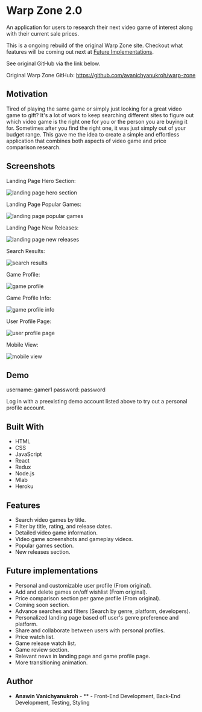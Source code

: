 # Warp Zone 2.0

An application for users to research their next video game of interest along with their current sale prices.  

This is a ongoing rebuild of the original Warp Zone site. Checkout what features will be coming out next at [Future Implementations](#future-implementations).  

See original GitHub via the link below.  

Original Warp Zone GitHub: <https://github.com/avanichyanukroh/warp-zone>

## Motivation

Tired of playing the same game or simply just looking for a great video game to gift? It's a lot of work to keep searching different sites to figure out which video game is the right one for you or the person you are buying it for. Sometimes after you find the right one, it was just simply out of your budget range. This gave me the idea to create a simple and effortless application that combines both aspects of video game and price comparison research.

## Screenshots

Landing Page Hero Section:

![landing page hero section](screenshots/landing-page-hero.png)

Landing Page Popular Games:

![landing page popular games](screenshots/landing-page-popular-games.png)

Landing Page New Releases:

![landing page new releases](screenshots/landing-page-new-releases.png)

Search Results:

![search results](screenshots/search-results.png)

Game Profile:

![game profile](screenshots/game-profile-header.png)

Game Profile Info:

![game profile info](screenshots/game-profile-info.png)

User Profile Page:

![user profile page](screenshots/user-profile-page.png)

Mobile View:

![mobile view](screenshots/mobile-search-results.png)

## Demo

username: gamer1
password: password

Log in with a preexisting demo account listed above to try out a personal profile account.

## Built With

* HTML
* CSS
* JavaScript
* React
* Redux
* Node.js
* Mlab
* Heroku

## Features

* Search video games by title.
* Filter by title, rating, and release dates.
* Detailed video game information.
* Video game screenshots and gameplay videos.
* Popular games section.
* New releases section.

## Future implementations

* Personal and customizable user profile (From original).
* Add and delete games on/off wishlist (From original).
* Price comparison section per game profile (From original).
* Coming soon section.
* Advance searches and filters (Search by genre, platform, developers).
* Personalized landing page based off user's genre preference and platform.
* Share and collaborate between users with personal profiles.
* Price watch list.
* Game release watch list.
* Game review section.
* Relevant news in landing page and game profile page.
* More transitioning animation.

## Author

* **Anawin Vanichyanukroh** - ** - Front-End Development, Back-End Development, Testing, Styling